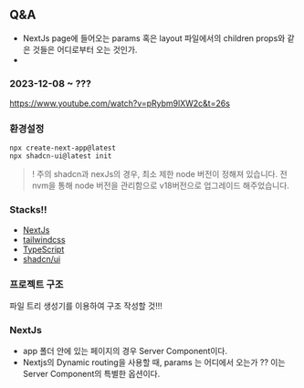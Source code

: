 
## Q&A

- NextJs page에 들어오는 params 혹은 layout 파일에서의 children props와 같은 것들은 어디로부터 오는 것인가.
- 

### 2023-12-08 ~ ???

https://www.youtube.com/watch?v=pRybm9lXW2c&t=26s

### 환경설정
```
npx create-next-app@latest
npx shadcn-ui@latest init
```

  > ! 주의
  > shadcn과 nexJs의 경우, 최소 제한  node 버전이 정해져 있습니다.
  > 전  nvm을 통해  node 버전을 관리함으로 v18버전으로 업그레이드 해주었습니다.
### Stacks!!

- [NextJs](https://nextjs.org/)
- [tailwindcss](https://tailwindcss.com/)
- [TypeScript](https://www.typescriptlang.org/)
- [shadcn/ui](https://ui.shadcn.com/docs/installation/next)

### 프로젝트 구조 

파일 트리 생성기를 이용하여 구조 작성할 것!!!


### NextJs

- app 폴더 안에 있는 페이지의 경우 Server Component이다. 
- Nextjs의 Dynamic routing을 사용할 때, params 는 어디에서 오는가 ?? 이는 Server Component의 특별한 옵션이다. 
